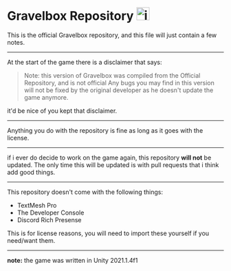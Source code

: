 # Gravelbox Repository <img src="https://github.com/thepercentageguy/Gravelbox/blob/main/Assets/Sprites/gravelbox.png" alt="icon" width="30"/>

This is the official Gravelbox repository, and this file will just contain a few notes.

---
At the start of the game there is a disclaimer that says:
> Note: this version of Gravelbox was compiled from the Official Repository, and is not official
> Any bugs you may find in this version will not be fixed by the original developer as he doesn't update the game anymore.

it'd be nice of you kept that disclaimer.

---
Anything you do with the repository is fine as long as it goes with the license.

---
if i ever do decide to work on the game again, this repository **will not** be updated.
The only time this will be updated is with pull requests that i think add good things.

---
This repository doesn't come with the following things:
* TextMesh Pro
* The Developer Console
* Discord Rich Presense

This is for license reasons, you will need to import these yourself if you need/want them.

---
**note:** the game was written in Unity 2021.1.4f1
